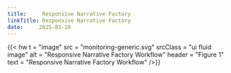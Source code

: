 ```yaml
---
title:     Responsive Narrative Factory
linkTitle: Responsive Narrative Factory
date:     2025-03-10
---
```


{{< hw
    t = "image"
    src = "monitoring-generic.svg"
    srcClass = "ui fluid image"
    alt = "Responsive Narrative Factory Workflow"
    header = "Figure 1"
    text = "Responsive Narrative Factory Workflow"
 />}}
